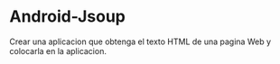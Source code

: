 # Android-Jsoup
Crear una aplicacion que obtenga el texto HTML de una pagina Web y colocarla en la aplicacion.
